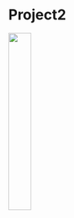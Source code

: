 # Project2


<img src = "https://user-images.githubusercontent.com/97438155/192240790-3b39a04a-89b3-417c-8cdc-6fce27d08511.png" width="30%" height="30%">
